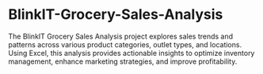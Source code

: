 # BlinkIT-Grocery-Sales-Analysis
The BlinkIT Grocery Sales Analysis project explores sales trends and patterns across various product categories, outlet types, and locations. Using Excel, this analysis provides actionable insights to optimize inventory management, enhance marketing strategies, and improve profitability.
